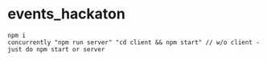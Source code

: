 # events_hackaton

```
npm i
concurrently "npm run server" "cd client && npm start" // w/o client - just do npm start or server
```
